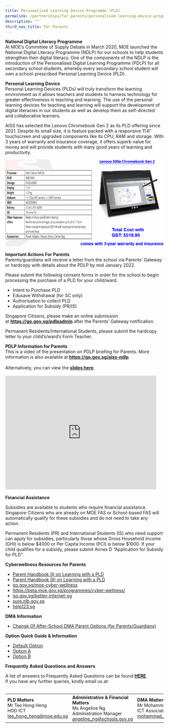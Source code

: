 ```yaml
---
title: Personalised Learning Device Programme (PLD)
permalink: /partnerships/for-parents/personalised-learning-device-programme-pld/
description: ""
third_nav_title: For Parents
---
```


<p><strong>National Digital Literacy Programme<br /></strong>At MOE&rsquo;s Committee of Supply Debate in March 2020, MOE launched the National Digital Literacy Programme (NDLP) for our schools to help students strengthen their digital literacy. One of the components of the NDLP is the introduction of the Personalised Digital Learning Programme (PDLP) for all secondary school students, whereby every secondary school student will own a school-prescribed Personal Learning Device (PLD).</p>
<p><strong>Personal Learning Device<br /></strong>Personal Learning Devices (PLDs) will truly transform the learning environment as it allows teachers and students to harness technology for greater effectiveness in teaching and learning. The use of the personal learning devices for teaching and learning will support the development of digital literacies in our students as well as develop them as self-directed and collaborative learners.</p>
<p>AISS has selected the Lenovo Chromebook Gen 2 as its PLD offering since 2021. Despite its small size, it is feature packed with a responsive 11.6&Prime; touchscreen and upgraded components like its CPU, RAM and storage. With 3 years of warranty and insurance coverage, it offers superb value for money and will provide students with many good years of learning and productivity.</p>
<img src="/images/updated%20specs%20chromebook.png">
<p><strong>Important Actions For Parents<br /></strong>Parents/guardians will receive a letter from the school via Parents&rsquo; Gateway or hardcopy with details about the PDLP by mid January 2022.</p>
<p>Please submit the following consent forms in order for the school to begin processing the purchase of a PLD for your child/ward.&nbsp;</p>
<ul>
<li>Intent to Purchase PLD</li>
<li>Edusave Withdrawal (for SC only)</li>
<li>Authorisation to collect PLD</li>
<li>Application for Subsidy (PR/IS)</li>
</ul>
<p>Singapore Citizens, please make an online submission at&nbsp;<strong><a href="https://go.gov.sg/pdlpadmin" target="_blank" rel="noopener">https://go.gov.sg/pdlpadmin</a></strong>&nbsp;after the Parents&rsquo; Gateway notification.&nbsp;</p>
<p>Permanent Residents/International Students, please submit the hardcopy letter to your child&rsquo;s/ward&rsquo;s Form Teacher.</p>
<p><strong>PDLP Information for Parents<br /></strong>This is a video of the presentation on PDLP briefing for Parents. More information is also available at <strong><a href="https://go.gov.sg/aiss-ndlp" target="_blank" rel="noopener">https://go.gov.sg/aiss-ndlp</a></strong><br /><br />Alternatively, you can view the&nbsp;<strong><a href="https://drive.google.com/file/d/1fNpb8iGDDDdAxYQTe99cUJq_KIR-LnQB/view?usp=sharing" target="_blank" rel="noopener">slides here</a></strong>.<br /><br /><iframe src="https://www.youtube.com/embed/7QnBykC_TrU?wmode=transparent" width="480" height="360" frameborder="0" allowfullscreen="allowfullscreen" data-mce-fragment="1"></iframe></p>
<p><strong>Financial Assistance</strong></p>
<p>Subsidies are available to students who require financial assistance. Singapore Citizens who are already on MOE FAS or School-based FAS will automatically qualify for these subsidies and do not need to take any action.&nbsp;</p>
<p>Permanent Residents (PR) and International Students (IS) who need support can apply for subsidies, particularly those whose Gross Household Income (GHI) is below $4000 or Per Capita Income (PCI) is below $1000. If your child qualifies for a subsidy, please submit Annex D &ldquo;Application for Subsidy for PLD&rdquo;.</p>
<p><strong>Cyberwellness Resources for Parents</strong></p>
<ul>
<li><a href="https://drive.google.com/file/d/194RdUvrjLNDRu5iFa_wo8gCyGL6w_VUF/view?usp=sharing" target="_blank" rel="noopener">Parent Handbook (I) on Learning with a PLD</a></li>
<li><a href="https://drive.google.com/file/d/10Db0A_A3dAYL_HH3U3dCtx2e-SaT7oPf/view?usp=sharing" target="_blank" rel="noopener">Parent Handbook (II) on Learning with a PLD</a></li>
<li><a href="https://go.gov.sg/moe-cyber-wellness" target="_blank" rel="noopener">go.gov.sg/moe-cyber-wellness</a></li>
<li><a href="https://beta.moe.gov.sg/programmes/cyber-wellness/" target="_blank" rel="noopener">https://beta.moe.gov.sg/programmes/cyber-wellness/</a></li>
<li><a href="https://www.betterinternet.sg/Resources/Resources-Listing?topic=everything&amp;persona=parents" target="_blank" rel="noopener">go.gov.sg/better-internet-sg</a></li>
<li><a href="https://sure.nlb.gov.sg/" target="_blank" rel="noopener">sure.nlb.gov.sg</a></li>
<li><a href="https://www.help123.sg/" target="_blank" rel="noopener">help123.sg</a></li>
</ul>
<p><strong>DMA Information</strong></p>
<ul>
<li><a href="https://form.gov.sg/6143ec0c70054d0012da2b0f" target="_blank" rel="noopener">Change Of After-School DMA Parent Options (for Parents/Guardians)</a></li>
</ul>
<p><strong>Option Quick Guide &amp; Information</strong></p>
<ul>
<li><a href="/files/PORC4%20-%20DMA%20Parent%20Guide%20for%20Default%20Option%20Chrome%20Devices_2%20Sep%2021.pdf" target="_blank" rel="noopener">Default Option</a></li>
<li><a href="/files/PORC5%20-%20DMA%20Parent%20Guide%20for%20Option%20A%20Chrome%20Devices_2%20Sep%2021.pdf" target="_blank" rel="noopener">Option A</a></li>
<li><a href="/files/PORC6%20-%20DMA%20Parent%20Guide%20for%20Option%20B%20Chrome%20Devices_2%20Sep%2021.pdf" target="_blank" rel="noopener">Option B</a></li>
</ul>
<div>
<p><strong>Frequently Asked Questions and Answers</strong></p>
<p>A list of answers to Frequently Asked Questions can be found <strong><a href="https://sites.google.com/moe.edu.sg/ndlp-aiss/pld-faqs" target="_blank" rel="noopener">HERE</a></strong>.<strong><br /></strong>If you have any further queries, kindly email us at:<br /><br /></p>
<div>
<table>
<tbody>
<tr>
<td><strong>PLD Matters</strong><br />Mr Tee Hong Heng<br />HOD ICT<br /><a href="mailto:tee_hong_heng@moe.edu.sg" target="">tee_hong_heng@moe.edu.sg</a></td>
<td><strong>Administrative &amp; Financial Matters</strong><br />Ms Angeline Ng<br />Administration Manager<br /><a href="mailto:angeline_ng@schools.gov.sg" target="">angeline_ng@schools.gov.sg</a></td>
<td><strong>DMA Matters</strong><br />Mr Mohammad Hafiz<br />ICT Associate<br /><a href="mailto:mohammad_hafiz_hairuddin@moe.edu.sg" target="">mohammad_hafiz_hairuddin@moe.edu.sg</a></td>
</tr>
</tbody>
</table>
</div>
</div>